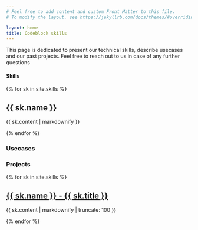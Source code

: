 ```yaml
---
# Feel free to add content and custom Front Matter to this file.
# To modify the layout, see https://jekyllrb.com/docs/themes/#overriding-theme-defaults

layout: home
title: Codeblock skills
---
```


This page is dedicated to present our technical skills, describe usecases and our past projects. Feel free to reach out to us in case of any further questions

#### Skills

{% for sk in site.skills %}
  <h2>{{ sk.name }}</h2>
  <p>{{ sk.content | markdownify }}</p>
{% endfor %}


### Usecases


### Projects

{% for sk in site.skills %}
  <h2>
    <a href="{{ sk.url }}">
      {{ sk.name }} - {{ sk.title }}
    </a>
  </h2>
  <p>{{ sk.content | markdownify | truncate: 100 }}</p>
{% endfor %}
